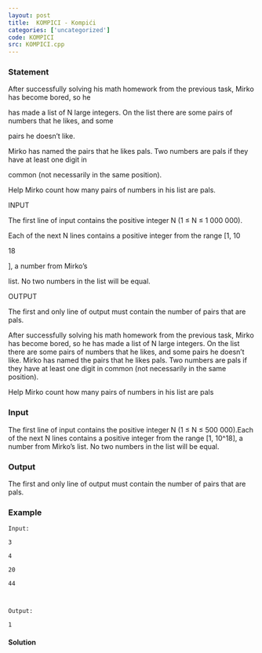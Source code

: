 ```yaml
---
layout: post
title:  KOMPICI - Kompići
categories: ['uncategorized']
code: KOMPICI
src: KOMPICI.cpp
---
```


### **Statement**

After successfully solving his math homework from the previous task, Mirko has
become bored, so he

has made a list of N large integers. On the list there are some pairs of
numbers that he likes, and some

pairs he doesn’t like.

Mirko has named the pairs that he likes pals. Two numbers are pals if they
have at least one digit in

common (not necessarily in the same position).

Help Mirko count how many pairs of numbers in his list are pals.

INPUT

The first line of input contains the positive integer N (1 ≤ N ≤ 1 000 000).

Each of the next N lines contains a positive integer from the range [1, 10

18

], a number from Mirko’s

list. No two numbers in the list will be equal.

OUTPUT

The first and only line of output must contain the number of pairs that are
pals.

After successfully solving his math homework from the previous task, Mirko has
become bored, so he has made a list of N large integers. On the list there are
some pairs of numbers that he likes, and some pairs he doesn’t like. Mirko has
named the pairs that he likes pals. Two numbers are pals if they have at least
one digit in common (not necessarily in the same position).

Help Mirko count how many pairs of numbers in his list are pals

### Input

The first line of input contains the positive integer N (1 ≤ N ≤ 500 000).Each
of the next N lines contains a positive integer from the range [1, 10^18], a
number from Mirko’s list. No two numbers in the list will be equal.

### Output

The first and only line of output must contain the number of pairs that are
pals.

### Example

    
    
    Input:
    3
    4
    20
    44
    
    Output:
    1



#### **Solution**




